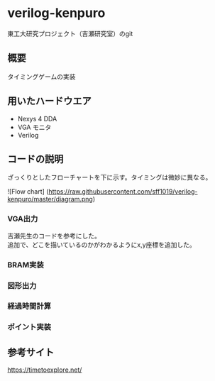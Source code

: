 # verilog-kenpuro

東工大研究プロジェクト（吉瀬研究室）のgit

## 概要
タイミングゲームの実装

## 用いたハードウエア
- Nexys 4 DDA
- VGA モニタ
- Verilog

## コードの説明

ざっくりとしたフローチャートを下に示す。タイミングは微妙に異なる。

![Flow chart] (https://raw.githubusercontent.com/sff1019/verilog-kenpuro/master/diagram.png)

### VGA出力
吉瀬先生のコードを参考にした。  
追加で、どこを描いているのかがわかるようにx,y座標を追加した。

### BRAM実装


### 図形出力

### 経過時間計算

### ポイント実装

## 参考サイト

https://timetoexplore.net/
